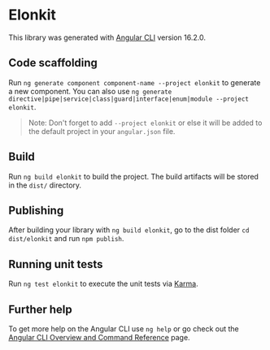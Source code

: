 # Elonkit

This library was generated with [Angular CLI](https://github.com/angular/angular-cli) version 16.2.0.

## Code scaffolding

Run `ng generate component component-name --project elonkit` to generate a new component. You can also use `ng generate directive|pipe|service|class|guard|interface|enum|module --project elonkit`.

> Note: Don't forget to add `--project elonkit` or else it will be added to the default project in your `angular.json` file.

## Build

Run `ng build elonkit` to build the project. The build artifacts will be stored in the `dist/` directory.

## Publishing

After building your library with `ng build elonkit`, go to the dist folder `cd dist/elonkit` and run `npm publish`.

## Running unit tests

Run `ng test elonkit` to execute the unit tests via [Karma](https://karma-runner.github.io).

## Further help

To get more help on the Angular CLI use `ng help` or go check out the [Angular CLI Overview and Command Reference](https://angular.io/cli) page.
